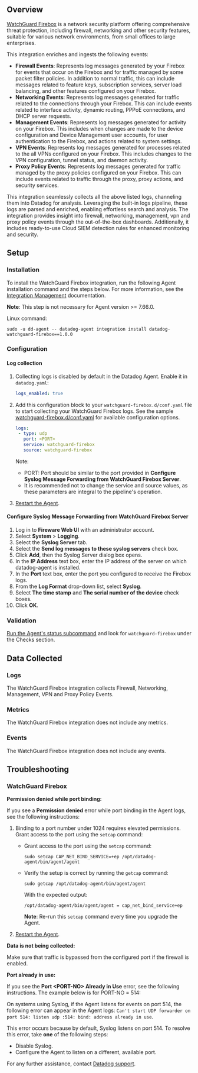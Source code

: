 ## Overview

[WatchGuard Firebox][4] is a network security platform offering comprehensive threat protection, including firewall, networking and other security features, suitable for various network environments, from small offices to large enterprises.

This integration enriches and ingests the following events:

- **Firewall Events**: Represents log messages generated by your Firebox for events that occur on the Firebox and for traffic managed by some packet filter policies. In addition to normal traffic, this can include messages related to feature keys, subscription services, server load balancing, and other features configured on your Firebox.
- **Networking Events**: Represents log messages generated for traffic related to the connections through your Firebox. This can include events related to interface activity, dynamic routing, PPPoE connections, and DHCP server requests.
- **Management Events**: Represents log messages generated for activity on your Firebox. This includes when changes are made to the device configuration and Device Management user accounts, for user authentication to the Firebox, and actions related to system settings.
- **VPN Events**: Represents log messages generated for processes related to the all VPNs configured on your Firebox. This includes changes to the VPN configuration, tunnel status, and daemon activity.
- **Proxy Policy Events**: Represents log messages generated for traffic managed by the proxy policies configured on your Firebox. This can include events related to traffic through the proxy, proxy actions, and security services.

This integration seamlessly collects all the above listed logs, channeling them into Datadog for analysis. Leveraging the built-in logs pipeline, these logs are parsed and enriched, enabling effortless search and analysis. The integration provides insight into firewall, networking, management, vpn and proxy policy events through the out-of-the-box dashboards. Additionally, it includes ready-to-use Cloud SIEM detection rules for enhanced monitoring and security.

## Setup

### Installation

To install the WatchGuard Firebox integration, run the following Agent installation command and the steps below. For more information, see the [Integration Management][5] documentation.

**Note**: This step is not necessary for Agent version >= 7.66.0.

Linux command:

  ```shell
  sudo -u dd-agent -- datadog-agent integration install datadog-watchguard-firebox==1.0.0
  ```

### Configuration

#### Log collection

1. Collecting logs is disabled by default in the Datadog Agent. Enable it in `datadog.yaml`:

    ```yaml
    logs_enabled: true
    ```

2. Add this configuration block to your `watchguard-firebox.d/conf.yaml` file to start collecting your WatchGuard Firebox logs. See the sample [watchguard-firebox.d/conf.yaml][6] for available configuration options.

      ```yaml
      logs:
       - type: udp
         port: <PORT>
         service: watchguard-firebox
         source: watchguard-firebox
      ```

      Note:
      - PORT: Port should be similar to the port provided in **Configure Syslog Message Forwarding from WatchGuard Firebox Server**.
      - It is recommended not to change the service and source values, as these parameters are integral to the pipeline's operation.

3. [Restart the Agent][1].

#### Configure Syslog Message Forwarding from WatchGuard Firebox Server

1. Log in to **Fireware Web UI** with an administrator account.
2. Select **System** > **Logging**.
3. Select the **Syslog Server** tab.
4. Select the **Send log messages to these syslog servers** check box.
5. Click **Add**, then the Syslog Server dialog box opens.
6. In the **IP Address** text box, enter the IP address of the server on which datadog-agent is installed.
7. In the **Port** text box, enter the port you configured to receive the Firebox logs.
8. From the **Log Format** drop-down list, select **Syslog**.
9. Select **The time stamp** and **The serial number of the device** check boxes.
10. Click **OK**.

### Validation

[Run the Agent's status subcommand][2] and look for `watchguard-firebox` under the Checks section.

## Data Collected

### Logs

The WatchGuard Firebox integration collects Firewall, Networking, Management, VPN and Proxy Policy Events.

### Metrics

The WatchGuard Firebox integration does not include any metrics.

### Events

The WatchGuard Firebox integration does not include any events.

## Troubleshooting

### WatchGuard Firebox

**Permission denied while port binding:**

If you see a **Permission denied** error while port binding in the Agent logs, see the following instructions:

   1. Binding to a port number under 1024 requires elevated permissions. Grant access to the port using the `setcap` command:

      - Grant access to the port using the `setcap` command:

         ```shell
         sudo setcap CAP_NET_BIND_SERVICE=+ep /opt/datadog-agent/bin/agent/agent
         ```

      - Verify the setup is correct by running the `getcap` command:

         ```shell
         sudo getcap /opt/datadog-agent/bin/agent/agent
         ```

         With the expected output:

         ```shell
         /opt/datadog-agent/bin/agent/agent = cap_net_bind_service+ep
         ```

         **Note**: Re-run this `setcap` command every time you upgrade the Agent.

   2. [Restart the Agent][1].

**Data is not being collected:**

Make sure that traffic is bypassed from the configured port if the firewall is enabled.

**Port already in use:**

If you see the **Port <PORT-NO\> Already in Use** error, see the following instructions. The example below is for PORT-NO = 514:

On systems using Syslog, if the Agent listens for events on port 514, the following error can appear in the Agent logs: `Can't start UDP forwarder on port 514: listen udp :514: bind: address already in use`.

This error occurs because by default, Syslog listens on port 514. To resolve this error, take **one** of the following steps:

- Disable Syslog.
- Configure the Agent to listen on a different, available port.

For any further assistance, contact [Datadog support][3].

[1]: https://docs.datadoghq.com/agent/guide/agent-commands/#start-stop-and-restart-the-agent
[2]: https://docs.datadoghq.com/agent/guide/agent-commands/#agent-status-and-information
[3]: https://docs.datadoghq.com/help/
[4]: https://www.watchguard.com/wgrd-products/network-security
[5]: https://docs.datadoghq.com/agent/guide/integration-management/?tab=linux#install
[6]: https://github.com/DataDog/integrations-core/blob/master/watchguard-firebox/datadog_checks/watchguard-firebox/data/conf.yaml.example